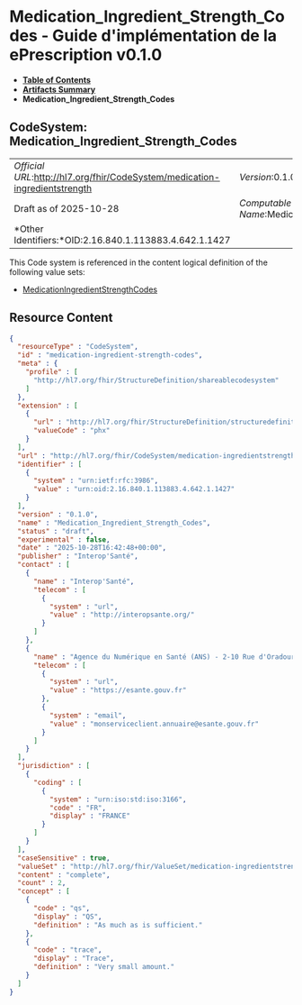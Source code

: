 # Medication_Ingredient_Strength_Codes - Guide d'implémentation de la ePrescription v0.1.0

* [**Table of Contents**](toc.md)
* [**Artifacts Summary**](artifacts.md)
* **Medication_Ingredient_Strength_Codes**

## CodeSystem: Medication_Ingredient_Strength_Codes 

| | |
| :--- | :--- |
| *Official URL*:http://hl7.org/fhir/CodeSystem/medication-ingredientstrength | *Version*:0.1.0 |
| Draft as of 2025-10-28 | *Computable Name*:Medication_Ingredient_Strength_Codes |
| *Other Identifiers:*OID:2.16.840.1.113883.4.642.1.1427 | |

 This Code system is referenced in the content logical definition of the following value sets: 

* [MedicationIngredientStrengthCodes](ValueSet-medication-ingredient-strength-codes.md)



## Resource Content

```json
{
  "resourceType" : "CodeSystem",
  "id" : "medication-ingredient-strength-codes",
  "meta" : {
    "profile" : [
      "http://hl7.org/fhir/StructureDefinition/shareablecodesystem"
    ]
  },
  "extension" : [
    {
      "url" : "http://hl7.org/fhir/StructureDefinition/structuredefinition-wg",
      "valueCode" : "phx"
    }
  ],
  "url" : "http://hl7.org/fhir/CodeSystem/medication-ingredientstrength",
  "identifier" : [
    {
      "system" : "urn:ietf:rfc:3986",
      "value" : "urn:oid:2.16.840.1.113883.4.642.1.1427"
    }
  ],
  "version" : "0.1.0",
  "name" : "Medication_Ingredient_Strength_Codes",
  "status" : "draft",
  "experimental" : false,
  "date" : "2025-10-28T16:42:48+00:00",
  "publisher" : "Interop'Santé",
  "contact" : [
    {
      "name" : "Interop'Santé",
      "telecom" : [
        {
          "system" : "url",
          "value" : "http://interopsante.org/"
        }
      ]
    },
    {
      "name" : "Agence du Numérique en Santé (ANS) - 2-10 Rue d'Oradour-sur-Glane, 75015 Paris",
      "telecom" : [
        {
          "system" : "url",
          "value" : "https://esante.gouv.fr"
        },
        {
          "system" : "email",
          "value" : "monserviceclient.annuaire@esante.gouv.fr"
        }
      ]
    }
  ],
  "jurisdiction" : [
    {
      "coding" : [
        {
          "system" : "urn:iso:std:iso:3166",
          "code" : "FR",
          "display" : "FRANCE"
        }
      ]
    }
  ],
  "caseSensitive" : true,
  "valueSet" : "http://hl7.org/fhir/ValueSet/medication-ingredientstrength",
  "content" : "complete",
  "count" : 2,
  "concept" : [
    {
      "code" : "qs",
      "display" : "QS",
      "definition" : "As much as is sufficient."
    },
    {
      "code" : "trace",
      "display" : "Trace",
      "definition" : "Very small amount."
    }
  ]
}

```

